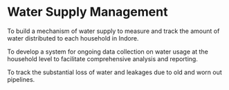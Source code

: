 <H1> Water Supply Management </H1>

To build a mechanism of water supply to measure and track the amount of water distributed to each household in Indore. 

To develop a system for ongoing data collection on water usage at the household level to facilitate comprehensive analysis and reporting.

To track the substantial loss of water and leakages due to old and worn out pipelines.


